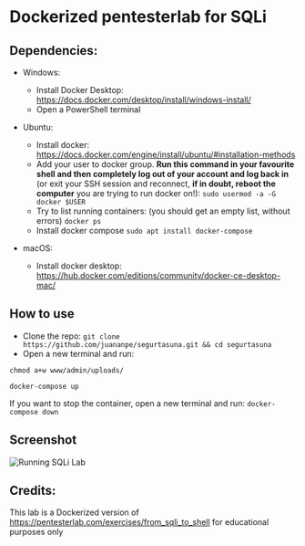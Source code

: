 # Dockerized pentesterlab for SQLi

## Dependencies:

* Windows:
  - Install Docker Desktop: https://docs.docker.com/desktop/install/windows-install/
  - Open a PowerShell terminal
* Ubuntu:
  - Install docker: https://docs.docker.com/engine/install/ubuntu/#installation-methods
  - Add your user to docker group.   **Run this command in your favourite shell and then completely log out of your account and log back in** (or exit your SSH session and reconnect, **if in doubt, reboot the computer** you are trying to run docker on!): 
           ``sudo usermod -a -G docker $USER``
  - Try to list running containers: (you should get an empty list, without errors)
  ``docker ps``
  - Install docker compose
  ``sudo apt install docker-compose``


* macOS:
  - Install docker desktop: https://hub.docker.com/editions/community/docker-ce-desktop-mac/

## How to use
* Clone the repo:
``git clone https://github.com/juananpe/segurtasuna.git && cd segurtasuna``
* Open a new terminal and run:

``chmod a+w www/admin/uploads/``

``docker-compose up``

If you want to stop the container, open a new terminal and run:
``docker-compose down``

## Screenshot

![Running SQLi Lab](https://ikasten.io/images/sqli_pentestlab.png)

## Credits:
This lab is a Dockerized version of https://pentesterlab.com/exercises/from_sqli_to_shell for educational purposes only

